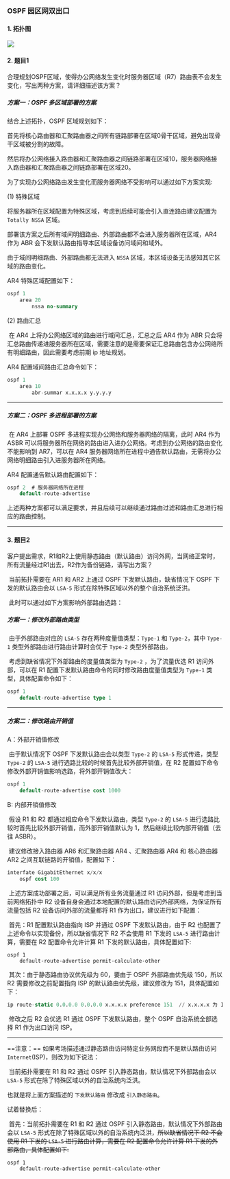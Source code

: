 ### OSPF 园区网双出口

#### 1. 拓扑图

![](https://i.loli.net/2021/12/02/Dgednyrax16kBG8.png)

#### 2. 题目1

​	合理规划OSPF区域，使得办公⽹络发⽣变化时服务器区域（R7）路由表不会发⽣变化，写出两种方案，请详细描述该方案？

##### 方案一：OSPF 多区域部署的方案

结合上述拓扑，OSPF 区域规划如下：

​	首先将核心路由器和汇聚路由器之间所有链路部署在区域0骨干区域，避免出现骨干区域被分割的故障。

然后将办公网络接入路由器和汇聚路由器之间链路部署在区域10，服务器网络接入路由器和汇聚路由器之间链路部署在区域20。

为了实现办公网络路由发生变化而服务器网络不受影响可以通过如下方案实现:

(1) 特殊区域

​	将服务器所在区域配置为特殊区域，考虑到后续可能会引入直连路由建议配置为 `Totally NSSA` 区域。

部署该方案之后所有域间明细路由、外部路由都不会进入服务器所在区域，AR4 作为 ABR 会下发默认路由指导本区域设备访问域间和域外。

由于域间明细路由、外部路由都无法进入 `NSSA` 区域，本区域设备无法感知其它区域的路由变化。

AR4 特殊区域配置如下：

```sql
ospf 1
	area 20
		nssa no-summary
```

(2) 路由汇总

​	在 AR4 上将办公网络区域的路由进行域间汇总，汇总之后 AR4 作为 ABR 只会将汇总路由传递进服务器所在区域，需要注意的是需要保证汇总路由包含办公网络所有明细路由，因此需要考虑前期 ip 地址规划。

AR4 配置域间路由汇总命令如下：

```sql
ospf 1
	area 10
		abr-summar x.x.x.x y.y.y.y
```

------

##### 方案二：OSPF 多进程部署的方案

​	在 AR4 上部署 OSPF 多进程实现办公网络和服务器网络的隔离，此时 AR4 作为 ASBR 可以将服务器所在网络的路由进入进办公网络。考虑到办公网络的路由变化不能影响到 AR7，可以在 AR4 服务器网络所在进程中通告默认路由，无需将办公网络明细路由引入进服务器所在网络。

AR4 配置通告默认路由配置如下：

```SQL
ospf 2  # 服务器网络所在进程
	default-route-advertise
```



上述两种方案都可以满足要求，并且后续可以继续通过路由过滤和路由汇总进行相应的路由控制。

------

#### 3. 题目2

​	客户提出需求，R1和R2上使用静态路由（默认路由）访问外网，当⽹络正常时，所有流量经过R1出去，R2作为备份链路，请写出方案？

​	当前拓扑需要在 AR1 和 AR2 上通过 OSPF 下发默认路由，缺省情况下 OSPF 下发的默认路由会以 `LSA-5` 形式在除特殊区域以外的整个自治系统泛洪。

​	此时可以通过如下方案影响外部路由选路：

##### 方案一：修改外部路由类型

​	由于外部路由对应的 `LSA-5` 存在两种度量值类型：`Type-1` 和 `Type-2`，其中 `Type-1` 类型外部路由进行路由计算时会优于 `Type-2` 类型外部路由。

​	考虑到缺省情况下外部路由的度量值类型为 `Type-2` ，为了流量优选 R1 访问外部，可以在 R1 配置下发默认路由命令的同时修改路由度量值类型为 `Type-1` 类型，具体配置命令如下：

```sql
ospf 1
	default-route-advertise type 1
```

------

##### 方案二：修改路由开销值

A：外部开销值修改

​	由于默认情况下 OSPF 下发默认路由会以类型 `Type-2`  的 `LSA-5` 形式传递，类型 `Type-2`  的 `LSA-5` 进行选路比较的时候首先比较外部开销值，在 R2 配置如下命令修改外部开销值影响选路，将外部开销值改大：

```sql
ospf 1
	default-route-advertise cost 1000
```

B: 内部开销值修改

​	假设 R1 和 R2 都通过相应命令下发默认路由，类型 `Type-2` 的 `LSA-5` 进行选路比较时首先比较外部开销值，而外部开销值默认为 1，然后继续比较内部开销值（去往 ASBR）。

​	建议修改接入路由器 AR6 和汇聚路由器 AR4 、汇聚路由器 AR4 和 核心路由器 AR2 之间互联链路的开销值，配置如下：

```sql
interfate GigabitEthernet x/x/x
	ospf cost 100
```



​	上述方案成功部署之后，可以满足所有业务流量通过 R1 访问外部，但是考虑到当前网络拓扑中 R2 设备自身会通过本地配置的默认路由访问外部网络，为保证所有流量包括 R2 设备访问外部的流量都将 R1 作为出口，建议进行如下配置：

​	首先：R1 配置默认路由指向 ISP 并通过 OSPF 下发默认路由，由于 R2 也配置了上述命令以实现备份，所以缺省情况下 R2 不会使用 R1 下发的 `LSA-5` 进行路由计算，需要在 R2 配置命令允许计算 R1 下发的默认路由，具体配置如下:

``` 
ospf 1
	default-route-advertise permit-calculate-other
```

​	其次：由于静态路由协议优先级为 60，要由于 OSPF 外部路由优先级 150，所以 R2 需要修改之前配置指向 ISP 的默认路由优先级，建议修改为 151，具体配置如下：

```sql
ip route-static 0.0.0.0 0.0.0.0 x.x.x.x preference 151  // x.x.x.x 为 ISP 下一跳地址
```

​	修改之后 R2 会优选 R1 通过 OSPF 下发默认路由，整个 OSPF 自治系统全部选择 R1 作为出口访问 ISP。

------

==注意：== 如果考场描述通过静态路由访问特定业务网段而不是默认路由访问 `Internet`(ISP)，则改为如下说法：

​	当前拓扑需要在 R1 和 R2 通过 OSPF 引入静态路由，默认情况下外部路由会以 `LSA-5` 形式在除了特殊区域以外的自治系统内泛洪。

也就是将上面方案描述的 `下发默认路由` 修改成 `引入静态路由`。



试着替换后：

​	首先：当前拓扑需要在 R1 和 R2 通过 OSPF 引入静态路由，默认情况下外部路由会以 `LSA-5` 形式在除了特殊区域以外的自治系统内泛洪，~~所以缺省情况下 R2 不会使用 R1 下发的 `LSA-5` 进行路由计算，需要在 R2 配置命令允许计算 R1 下发的外部路由，具体配置如下:~~ 

``` 
ospf 1
	default-route-advertise permit-calculate-other
```

​	

